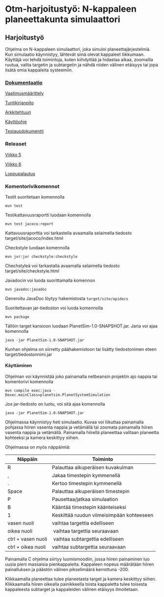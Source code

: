 # Otm-harjoitustyö: N-kappaleen planeettakunta simulaattori


## Harjoitustyö

Ohjelma on N-kappaleen simulaattori, joka simuloi planeettajärjestelmiä. Kun simulaatio käynnistyy, lähtevät siinä olevat kappaleet liikkumaan. Käyttäjä voi tehdä toimintoja, kuten kiihdyttää ja hidastaa aikaa,  zoomailla ruutua, valita targetin ja subtargetin ja nähdä niiden välinen etäisyys tai jopa lisätä omia kappaleita systeemiin. 

### [Dokumentaatio](https://github.com/anttkukk/otm-harjoitustyo/tree/master/dokumentaatio)

[Vaatimusmäärittely](https://github.com/anttkukk/otm-harjoitustyo/blob/master/dokumentaatio/vaatimusmaarittelu.md)

[Tuntikirjanpito](https://github.com/anttkukk/otm-harjoitustyo/blob/master/dokumentaatio/tyoaikakirjanpito.md)

[Arkkitehtuuri](https://github.com/anttkukk/otm-harjoitustyo/blob/master/dokumentaatio/arkkitehtuuri.md)

[Käyttöohje](https://github.com/anttkukk/otm-harjoitustyo/blob/master/dokumentaatio/kayttoohje.md)

[Testausdokumentti](https://github.com/anttkukk/otm-harjoitustyo/blob/master/dokumentaatio/testaus.md)

### Releaset

[Viikko 5](https://github.com/anttkukk/otm-harjoitustyo/releases/tag/viikko5)

[Viikko 6](https://github.com/anttkukk/otm-harjoitustyo/releases/tag/viikko6)

[Loppupalautus](https://github.com/anttkukk/otm-harjoitustyo/releases/tag/Loppupalautus)

 ### Komentorivikomennot
 Testit suoritetaan komennolla 
 
 `mvn test`
 
 Testikattavuusraportti luodaan komennolla
 
 `mvn test jacoco:report`
 
 Kattavuusraporttia voi tarkastella avaamalla selaimella tiedosto target/site/jacoco/index.html
 
 Checkstyle luodaan komennolla 
 
 `mvn jxr:jxr checkstyle:checkstyle`
 
 Chechstyleä voi tarkastalla avaamalla selaimella tiedosto target/site/checkstyle.html

Javadocin voi luoda suorittamalla komennon 

`mvn javadoc:javadoc`

Generoitu JavaDoc löytyy hakemistosta `target/site/apidocs`

 
 Suoritettavan jar-tiedoston voi luoda komennolla 
 
 `mvn package`
 
 Tällöin target kansioon luodaan PlanetSim-1.0-SNAPSHOT.jar. Jaria voi ajaa komennolla
 
 `java -jar PlanetSim-1.0-SNAPSHOT.jar`
 
 Kunhan ohjelma on siirretty päähakemistoon tai lisätty tiedostonimen eteen target/tiedostonnimi.jar

#### Käyttäminen
Ohjelman voi käynnistää joko painamalla netbeansin projektin ajo nappia tai komentorivi komennolla

`mvn compile exec:java -Dexec.mainClass=planetsim.PlanetSystemSimulation`

Jos jar-tiedosto on luotu, voi sitä ajaa komennolla 

`java -jar PlanetSim-1.0-SNAPSHOT.jar`

Ohjelmassa käynnistyy heti simulaatio. Kuvaa voi liikuttaa painamalla pohjassa hiiren vasenta nappia ja vetämällä tai zoomata painamalla hiiren vasenta nappia ja vetämällä. Painamalla hiirellä planeettaa valitaan planeetta kohteeksi ja kamera keskittyy siihen. 

Ohjelmassa on myös näppäimiä:



| Näppäin | Toiminto |
|---------|---------|
| R | Palauttaa alkuperäisen kuvakulman |
| , | Jakaa timestepin kymmenellä |
| . | Kertoo timestepin kymmenellä |
| Space | Palauttaa alkuperäisen timestepin |
| P | Pausettaa/jatkaa simulaation |
| B | Kääntää timestepin käänteiseksi |
| 1 | Keskittää ruudun viimeisimpään kohteeseen |
| vasen nuoli | vaihtaa targettia edelliseen |
| oikea nuoli | vaihtaa targettia seuraavaan |
| ctrl + vasen nuoli | vaihtaa subtargettia edelliseen |
| ctrl + oikea nuoli | vaihtaa subtargettia seuraavaan |


Painamalla C ohjelma siirtyy luomismoodiin, jossa hiiren painaminen luo uusia pieni massaisia pienkappaleita. Kappaleen nopeus määrätään hiiren painalluksen ja päästön välinen pikselimäärä kerrottuna -200.

Klikkaamalla planeettaa tulee planeetasta target ja kamera keskittyy siihen. Klikkaamalla hiiren oikealla painikkeella toista kappaletta tulee toisesta kappaleesta subtarget ja kappaleiden välinen etäisyys ilmoitetaan.
